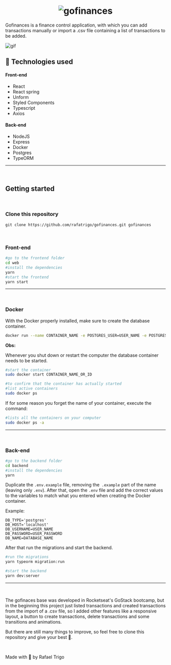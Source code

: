 # <h1 align="center">![gofinances](./web/src/assets/logo.svg)</h1>

Gofinances is a finance control application, with which you can add transactions manually or import a .csv file containing a list of transactions to be added.

![gif](.github/gofinances.gif)

## 🚀 Technologies used

#### Front-end
- React
- React spring
- Unform
- Styled Components
- Typescript
- Axios


#### Back-end
- NodeJS
- Express
- Docker
- Postgres
- TypeORM
---

&nbsp;
## Getting started


&nbsp;
### Clone this repository
```
git clone https://github.com/rafatrigo/gofinances.git gofinances
```


&nbsp;
### Front-end
```sh
#go to the frontend folder
cd web
#install the dependencies
yarn
#start the frontend
yarn start
```
---

&nbsp;
### Docker

With the Docker properly installed, make sure to create the database container.
```sh
docker run --name CONTAINER_NAME -e POSTGRES_USER=USER_NAME -e POSTGRES_PASSWORD=USER_PASSWORD -e POSTGRES_DB=DATABASE_NAME -p 5432:5432 -d postgres
```
**Obs:**

Whenever you shut down or restart the computer the database container needs to be started.
```sh
#start the container
sudo docker start CONTAINER_NAME_OR_ID

#to confirm that the container has actually started
#list active containers
sudo docker ps
```

If for some reason you forget the name of your container, execute the command:
```sh
#lists all the containers on your computer
sudo docker ps -a
```
---

&nbsp;
### Back-end

```sh
#go to the backend folder
cd backend
#install the dependencies
yarn
```

Duplicate the `.env.example` file, removing the` .example` part of the name (leaving only `.env`). After that, open the `.env` file and add the correct values to the variables to match what you entered when creating the Docker container.

Example:
```
DB_TYPE='postgres'
DB_HOST='localhost'
DB_USERNAME=USER_NAME
DB_PASSWORD=USER_PASSWORD
DB_NAME=DATABASE_NAME

```


After that run the migrations and start the backend.
```sh
#run the migrations
yarn typeorm migration:run

#start the backend
yarn dev:server
```
---


&nbsp;

The gofinaces base was developed in Rocketseat's GoStack bootcamp, but in the beginning this project just listed transactions and created transactions from the import of a .csv file, so I added other features like a responsive layout, a button to create transactions, delete transactions and some transitions and animations.

But there are still many things to improve, so feel free to clone this repository and give your best 💪.


&nbsp;


Made with 💜 by Rafael Trigo
